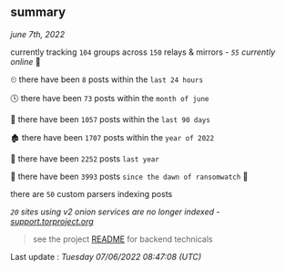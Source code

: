 
## summary
_june 7th, 2022_

currently tracking `104` groups across `150` relays & mirrors - _`55` currently online_ 📡

⏲ there have been `8` posts within the `last 24 hours`

🕓 there have been `73` posts within the `month of june`

📅 there have been `1057` posts within the `last 90 days`

🏚 there have been `1707` posts within the `year of 2022`

🚀 there have been `2252` posts `last year`

🦕 there have been `3993` posts `since the dawn of ransomwatch` 🐣

there are `50` custom parsers indexing posts

_`20` sites using v2 onion services are no longer indexed - [support.torproject.org](https://support.torproject.org/onionservices/v2-deprecation/)_

> see the project [README](https://github.com/jmousqueton/ransomwatch#readme) for backend technicals



Last update : _Tuesday 07/06/2022 08:47:08 (UTC)_

